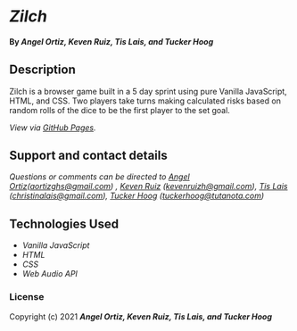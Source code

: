 # _Zilch_

#### By _**Angel Ortiz, Keven Ruiz, Tis Lais, and Tucker Hoog**_ 

## Description

Zilch is a browser game built in a 5 day sprint using pure Vanilla JavaScript, HTML, and CSS. Two players take turns making calculated risks based on random rolls of the dice to be the first player to the set goal. 


_View via [GitHub Pages](https://tislais.github.io/zilch/)._


## Support and contact details

_Questions or comments can be directed to [Angel Ortiz](https://github.com/AngelDOrtiz)(aortizghs@gmail.com) , [Keven Ruiz](https://github.com/kevenruiz) (kevenruizh@gmail.com), [Tis Lais](https://github.com/tislais) (christinalais@gmail.com), [Tucker Hoog](https://github.com/grahf0085) (tuckerhoog@tutanota.com)_


## Technologies Used
* _Vanilla JavaScript_
* _HTML_
* _CSS_
* _Web Audio API_


### License

Copyright (c) 2021 **_Angel Ortiz, Keven Ruiz, Tis Lais, and Tucker Hoog_**
